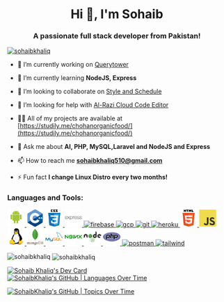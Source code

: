 <h1 align="center">Hi 👋, I'm Sohaib</h1>
<h3 align="center">A passionate full stack developer from Pakistan!</h3>

<p align="left"> <a href="https://github.com/ryo-ma/github-profile-trophy"><img src="https://github-profile-trophy.vercel.app/?username=sohaibkhaliq" alt="sohaibkhaliq" /></a> </p>

- 🔭 I’m currently working on [Querytower](https://github.com/SohaibKhaliq/QueryTower)

- 🌱 I’m currently learning **NodeJS, Express**

- 👯 I’m looking to collaborate on [Style and Schedule](https://github.com/SohaibKhaliq/Style-and-Schedule)

- 🤝 I’m looking for help with [Al-Razi Cloud Code Editor](https://github.com/SohaibKhaliq/Testy)

- 👨‍💻 All of my projects are available at [https://studily.me/chohanorganicfood/](https://studily.me/chohanorganicfood/)

- 💬 Ask me about **AI, PHP, MySQL,Laravel and NodeJS and Express**

- 📫 How to reach me **sohaibkhaliq510@gmail.com**

- ⚡ Fun fact **I change Linux Distro every two months!**

<h3 align="left">Languages and Tools:</h3>
<p align="left"> <a href="https://developer.android.com" target="_blank" rel="noreferrer"> <img src="https://raw.githubusercontent.com/devicons/devicon/master/icons/android/android-original-wordmark.svg" alt="android" width="40" height="40"/> </a>  <a href="https://www.w3schools.com/cpp/" target="_blank" rel="noreferrer"> <img src="https://raw.githubusercontent.com/devicons/devicon/master/icons/cplusplus/cplusplus-original.svg" alt="cplusplus" width="40" height="40"/> </a> <a href="https://www.w3schools.com/css/" target="_blank" rel="noreferrer"> <img src="https://raw.githubusercontent.com/devicons/devicon/master/icons/css3/css3-original-wordmark.svg" alt="css3" width="40" height="40"/> </a> <a href="https://expressjs.com" target="_blank" rel="noreferrer"> <img src="https://raw.githubusercontent.com/devicons/devicon/master/icons/express/express-original-wordmark.svg" alt="express" width="40" height="40"/> </a> <a href="https://firebase.google.com/" target="_blank" rel="noreferrer"> <img src="https://www.vectorlogo.zone/logos/firebase/firebase-icon.svg" alt="firebase" width="40" height="40"/> </a> <a href="https://cloud.google.com" target="_blank" rel="noreferrer"> <img src="https://www.vectorlogo.zone/logos/google_cloud/google_cloud-icon.svg" alt="gcp" width="40" height="40"/> </a> <a href="https://git-scm.com/" target="_blank" rel="noreferrer"> <img src="https://www.vectorlogo.zone/logos/git-scm/git-scm-icon.svg" alt="git" width="40" height="40"/> </a> <a href="https://heroku.com" target="_blank" rel="noreferrer"> <img src="https://www.vectorlogo.zone/logos/heroku/heroku-icon.svg" alt="heroku" width="40" height="40"/> </a> <a href="https://www.w3.org/html/" target="_blank" rel="noreferrer"> <img src="https://raw.githubusercontent.com/devicons/devicon/master/icons/html5/html5-original-wordmark.svg" alt="html5" width="40" height="40"/> </a> <a href="https://developer.mozilla.org/en-US/docs/Web/JavaScript" target="_blank" rel="noreferrer"> <img src="https://raw.githubusercontent.com/devicons/devicon/master/icons/javascript/javascript-original.svg" alt="javascript" width="40" height="40"/> </a> <a href="https://www.linux.org/" target="_blank" rel="noreferrer"> <img src="https://raw.githubusercontent.com/devicons/devicon/master/icons/linux/linux-original.svg" alt="linux" width="40" height="40"/> </a> <a href="https://www.mongodb.com/" target="_blank" rel="noreferrer"> <img src="https://raw.githubusercontent.com/devicons/devicon/master/icons/mongodb/mongodb-original-wordmark.svg" alt="mongodb" width="40" height="40"/> </a> <a href="https://www.mysql.com/" target="_blank" rel="noreferrer"> <img src="https://raw.githubusercontent.com/devicons/devicon/master/icons/mysql/mysql-original-wordmark.svg" alt="mysql" width="40" height="40"/> </a> <a href="https://www.nginx.com" target="_blank" rel="noreferrer"> <img src="https://raw.githubusercontent.com/devicons/devicon/master/icons/nginx/nginx-original.svg" alt="nginx" width="40" height="40"/> </a> <a href="https://nodejs.org" target="_blank" rel="noreferrer"> <img src="https://raw.githubusercontent.com/devicons/devicon/master/icons/nodejs/nodejs-original-wordmark.svg" alt="nodejs" width="40" height="40"/> </a>  <a href="https://www.php.net" target="_blank" rel="noreferrer"> <img src="https://raw.githubusercontent.com/devicons/devicon/master/icons/php/php-original.svg" alt="php" width="40" height="40"/> </a> <a href="https://postman.com" target="_blank" rel="noreferrer"> <img src="https://www.vectorlogo.zone/logos/getpostman/getpostman-icon.svg" alt="postman" width="40" height="40"/> </a>   <a href="https://tailwindcss.com/" target="_blank" rel="noreferrer"> <img src="https://www.vectorlogo.zone/logos/tailwindcss/tailwindcss-icon.svg" alt="tailwind" width="40" height="40"/> </a> 

<p><img align="left" src="https://github-readme-stats.vercel.app/api/top-langs?username=sohaibkhaliq&show_icons=true&locale=en&layout=compact" alt="sohaibkhaliq" /></p>

<p>&nbsp;<img align="center" src="https://github-readme-stats.vercel.app/api?username=sohaibkhaliq&show_icons=true&locale=en" alt="sohaibkhaliq" /></p>

<a href="https://app.daily.dev/sohaibkhaliq"><img src="https://api.daily.dev/devcards/v2/OlS8PjuHYMXlxPPnk41NQ.png?r=ec1&type=wide" width="652" alt="Sohaib Khaliq's Dev Card"/></a>
[![SohaibKhaliq's GitHub | Languages Over Time](https://stats.quine.sh/SohaibKhaliq/languages-over-time?theme=dark)](https://quine.sh?utm_source=widgets&utm_campaign=SohaibKhaliq)

[![SohaibKhaliq's GitHub | Topics Over Time](https://stats.quine.sh/SohaibKhaliq/topics-over-time?theme=dark)](https://quine.sh?utm_source=widgets&utm_campaign=SohaibKhaliq)

